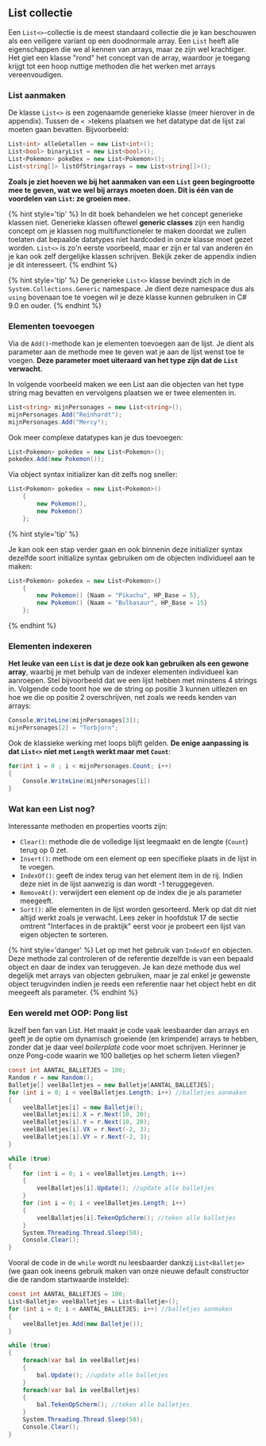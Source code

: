 ## List collectie

Een ``List<>``-collectie is de meest standaard collectie die je kan beschouwen als een veiligere variant op een doodnormale array. Een ``List`` heeft alle eigenschappen die we al kennen van arrays, maar ze zijn wel krachtiger. Het giet een klasse "rond" het concept van de array, waardoor je toegang krijgt tot een hoop nuttige methoden die het werken met arrays vereenvoudigen.

### List aanmaken

De klasse ``List<>`` is een zogenaamde generieke klasse (meer hierover in de appendix). Tussen de ``< >``tekens plaatsen we het datatype dat de lijst zal moeten gaan bevatten. Bijvoorbeeld:

```csharp
List<int> alleGetallen = new List<int>();
List<bool> binaryList = new List<bool>();
List<Pokemon> pokeDex = new List<Pokemon>();
List<string[]> listOfStringarrays = new List<string[]>();
```

**Zoals je ziet hoeven we bij het aanmaken van een ``List`` geen begingrootte mee te geven, wat we wel bij arrays moeten doen. Dit is één van de voordelen van ``List``: ze groeien mee.**

{% hint style='tip' %}
In dit boek behandelen we het concept generieke klassen niet. Generieke klassen oftewel **generic classes** zijn een handig concept om je klassen nog multifunctioneler te maken doordat we zullen toelaten dat bepaalde datatypes niet hardcoded in onze klasse moet gezet worden. ``List<>`` is zo'n eerste voorbeeld, maar er zijn er tal van anderen én je kan ook zelf dergelijke klassen schrijven. Bekijk zeker de appendix indien je dit interesseert.
{% endhint %}

{% hint style='tip' %}
De generieke ``List<>`` klasse bevindt zich in de ``System.Collections.Generic`` namespace. Je dient deze namespace dus als ``using`` bovenaan toe te voegen wil je deze klasse kunnen gebruiken in C# 9.0 en ouder.
{% endhint %}


### Elementen toevoegen

Via de ``Add()``-methode kan je elementen toevoegen aan de lijst. Je dient als parameter aan de methode mee te geven wat je aan de lijst wenst toe te voegen. **Deze parameter moet uiteraard van het type zijn dat de ``List`` verwacht.** 



In volgende voorbeeld maken we een List aan die objecten van het type string mag bevatten en vervolgens plaatsen we er twee elementen in.

```csharp
List<string> mijnPersonages = new List<string>();
mijnPersonages.Add("Reinhardt");
mijnPersonages.Add("Mercy");
``` 



Ook meer complexe datatypes kan je dus toevoegen:

```csharp
List<Pokemon> pokedex = new List<Pokemon>();
pokedex.Add(new Pokemon());
```

Via object syntax initializer kan dit zelfs nog sneller:
```csharp
List<Pokemon> pokedex = new List<Pokemon>()
    {
        new Pokemon(),
        new Pokemon()
    };
```

{% hint style='tip' %}

Je kan ook een stap verder gaan en ook binnenin deze initializer syntax dezelfde soort initialize syntax gebruiken om de objecten individueel aan te maken:

```csharp
List<Pokemon> pokedex = new List<Pokemon>()
    {
        new Pokemon() {Naam = "Pikachu", HP_Base = 5},
        new Pokemon() {Naam = "Bulbasaur", HP_Base = 15}
    };
```

{% endhint %}


### Elementen indexeren

**Het leuke van een ``List`` is dat je deze ook kan gebruiken als een gewone array**, waarbij je met behulp van de indexer elementen individueel kan aanroepen. Stel bijvoorbeeld dat we een lijst hebben met minstens 4 strings in. Volgende code toont hoe we de string op positie 3 kunnen uitlezen en hoe we die op positie 2 overschrijven, net zoals we reeds kenden van arrays:

```csharp
Console.WriteLine(mijnPersonages[3]);
mijnPersonages[2] = "Torbjorn";
```



Ook de klassieke werking met loops blijft gelden. **De enige aanpassing is dat ``List<>`` niet met ``Length`` werkt maar met ``Count``**:

```csharp
for(int i = 0 ; i < mijnPersonages.Count; i++)
{
    Console.WriteLine(mijnPersonages[i])
}
```


### Wat kan een List nog?

Interessante methoden en properties voorts zijn:

* ``Clear()``: methode die de volledige lijst leegmaakt en de lengte (``Count``) terug op 0 zet.
* ``Insert()``: methode om een element op een specifieke plaats in de lijst in te voegen.
* ``IndexOf()``: geeft de index terug van het element item in de rij. Indien deze niet in de lijst aanwezig is dan wordt -1 teruggegeven.
* ``RemoveAt()``: verwijdert een element op de index die je als parameter meegeeft.
* ``Sort()``: alle elementen in de lijst worden gesorteerd. Merk op dat dit niet altijd werkt zoals je verwacht. Lees zeker in hoofdstuk 17 de sectie omtrent "Interfaces in de praktijk" eerst voor je probeert een lijst van eigen objecten te sorteren.

{% hint style='danger' %}
Let op met het gebruik van ``IndexOf`` en objecten. Deze methode zal controleren of de referentie dezelfde is van een bepaald object en daar de index van teruggeven. Je kan deze methode dus wel degelijk met arrays van objecten gebruiken, maar je zal enkel je gewenste object terugvinden indien je reeds een referentie naar het object hebt en dit meegeeft als parameter.
{% endhint %}



### Een wereld met OOP: Pong list

Ikzelf ben fan van List. Het maakt je code vaak leesbaarder dan arrays en geeft je de optie om dynamisch groeiende (en krimpende) arrays te hebben, zonder dat je daar veel *boilerplate* code voor moet schrijven. Herinner je onze Pong-code waarin we 100 balletjes op het scherm lieten vliegen?

```csharp
const int AANTAL_BALLETJES = 100;
Random r = new Random();
Balletje[] veelBalletjes = new Balletje[AANTAL_BALLETJES];
for (int i = 0; i < veelBalletjes.Length; i++) //balletjes aanmaken
{
    veelBalletjes[i] = new Balletje();
    veelBalletjes[i].X = r.Next(10, 20);
    veelBalletjes[i].Y = r.Next(10, 20);
    veelBalletjes[i].VX = r.Next(-2, 3);
    veelBalletjes[i].VY = r.Next(-2, 3);
}

while (true)
{
    for (int i = 0; i < veelBalletjes.Length; i++)
    {
        veelBalletjes[i].Update(); //update alle balletjes
    }
    for (int i = 0; i < veelBalletjes.Length; i++)
    {
        veelBalletjes[i].TekenOpScherm(); //teken alle balletjes
    }
    System.Threading.Thread.Sleep(50);
    Console.Clear();
}
```

Vooral de code in de ``while`` wordt nu leesbaarder dankzij ``List<Balletje>`` (we gaan ook ineens gebruik maken van onze nieuwe default constructor die de random startwaarde instelde):

```csharp
const int AANTAL_BALLETJES = 100;
List<Balletje> veelBalletjes = List<Balletje>();
for (int i = 0; i < AANTAL_BALLETJES; i++) //balletjes aanmaken
{
    veelBalletjes.Add(new Balletje());
}

while (true)
{
    foreach(var bal in veelBalletjes)
    {
        bal.Update(); //update alle balletjes
    }
    foreach(var bal in veelBalletjes)
    {
        bal.TekenOpScherm(); //teken alle balletjes
    }
    System.Threading.Thread.Sleep(50);
    Console.Clear();
}
```